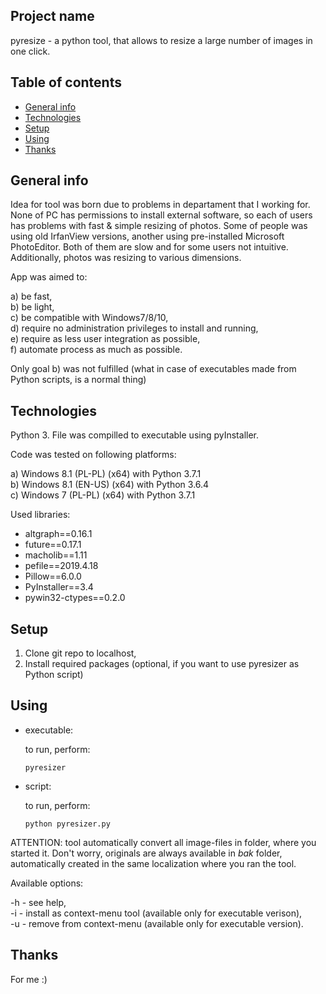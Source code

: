 ## Project name
pyresize - a python tool, that allows to resize a large number of images in one click.

## Table of contents
* [General info](#general-info)
* [Technologies](#technologies)
* [Setup](#setup)
* [Using](#using)
* [Thanks](#thanks)

## General info
Idea for tool was born due to problems in departament that I working for.
None of PC has permissions to install external software, so each of users 
has problems with fast & simple resizing of photos. Some of people was using 
old IrfanView versions, another using pre-installed Microsoft PhotoEditor. 
Both of them are slow and for some users not intuitive. Additionally, photos 
was resizing to various dimensions.

App was aimed to:

a) be fast,  
b) be light,  
c) be compatible with Windows7/8/10,  
d) require no administration privileges to install and running,  
e) require as less user integration as possible,  
f) automate process as much as possible.  

Only goal b) was not fulfilled (what in case of executables made 
from Python scripts, is a normal thing)

## Technologies
Python 3.
File was compilled to executable using pyInstaller.

Code was tested on following platforms:

a) Windows 8.1 (PL-PL) (x64) with Python 3.7.1  
b) Windows 8.1 (EN-US) (x64) with Python 3.6.4  
c) Windows 7 (PL-PL) (x64) with Python 3.7.1  

Used libraries:
* altgraph==0.16.1
* future==0.17.1
* macholib==1.11
* pefile==2019.4.18
* Pillow==6.0.0
* PyInstaller==3.4
* pywin32-ctypes==0.2.0

## Setup

1. Clone git repo to localhost,
2. Install required packages (optional, if you want to use pyresizer as Python script)
  
## Using

- executable:  

  to run, perform:
  ```
  pyresizer
  ```
- script:  

  to run, perform:
  ```
  python pyresizer.py
  ```

ATTENTION: tool automatically convert all image-files in folder, where you started it.
Don't worry, originals are always available in *bak* folder, automatically created 
in the same localization where you ran the tool.

Available options:

-h - see help,  
-i - install as context-menu tool (available only for executable verison),  
-u - remove from context-menu (available only for executable version).  

## Thanks

For me :)